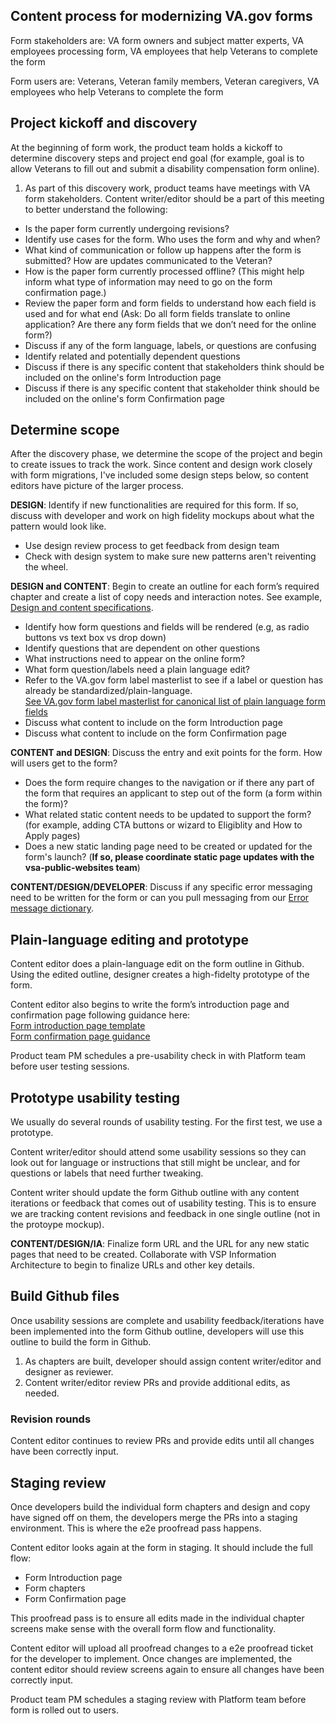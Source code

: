 
## Content process for modernizing VA.gov forms

Form stakeholders are: VA form owners and subject matter experts, VA employees processing form, VA employees that help Veterans to complete the form <br>

Form users are:  Veterans, Veteran family members, Veteran caregivers, VA employees who help Veterans to complete the form

## Project kickoff and discovery

At the beginning of form work, the product team holds a kickoff to determine discovery steps and project end goal (for example, goal is to allow Veterans to fill out and submit a disability compensation form online).

1. As part of this discovery work, product teams have meetings with  VA form stakeholders. Content writer/editor should be a part of this meeting to better understand the following: 
- Is the paper form currently undergoing revisions? 
- Identify use cases for the form. Who uses the form and why and when? 
- What kind of communication or follow up happens after the form is submitted? How are updates communicated to the Veteran? 
- How is the paper form currently processed offline? (This might help inform what type of information may need to go on the form confirmation page.) 
- Review the paper form and form fields to understand how each field is used and for what end
(Ask: Do all form fields translate to online application? Are there any form fields that we don’t need for the online form?)
- Discuss if any of the form language, labels, or questions are confusing 
- Identify related and potentially dependent questions
- Discuss if there is any specific content that stakeholders think should be included on the online's form Introduction page
- Discuss if there is any specific content that stakeholder think should be included on the online's form Confirmation page


## Determine scope

After the discovery phase, we determine the scope of the project and begin to create issues to track the work. Since content and design work closely with form migrations, I've included some design steps below, so content editors have picture of the larger process. 

**DESIGN**:
Identify if new functionalities are required for this form. If so, discuss with developer and work on high fidelity mockups about what the pattern would look like.  

- Use design review process to get feedback from design team
- Check with design system to make sure new patterns aren't reiventing the wheel. 
	

**DESIGN and CONTENT**: 
Begin to create an outline for each form’s required chapter and create a list of copy needs and interaction notes. See example, [Design and content specifications](https://github.com/department-of-veterans-affairs/va.gov-team/blob/master/teams/vsa/design/spec-template-mainpage.md).

- Identify how form questions and fields will be rendered (e.g, as radio buttons vs text box vs drop down)
- Identify questions that are dependent on other questions 
- What instructions need to appear on the online form? 
- What form question/labels need a plain language edit?  
- Refer to the VA.gov form label masterlist to see if a label or question has already be standardized/plain-language. <br>
[See VA.gov form label masterlist for canonical list of plain language form fields](https://github.com/department-of-veterans-affairs/va.gov-team/blob/master/platform/content/VA.gov-form-labels.md) 
- Discuss what content to include on the form Introduction page
- Discuss what content to include on the form Confirmation page

**CONTENT and DESIGN**: 
Discuss the entry and exit points for the form. How will users get to the form?

- Does the form require changes to the navigation or if there any part of the form that requires an applicant to step out of the form (a form within the form)? 
- What related static content needs to be updated to support the form? (for example, adding CTA buttons or wizard to Eligiblity and How to Apply pages)
- Does a new static landing page need to be created or updated for the form's launch? (**If so, please coordinate static page updates with the vsa-public-websites team**)
	
**CONTENT/DESIGN/DEVELOPER**: 
Discuss if any specific error messaging need to be written for the form or can you pull messaging from our [Error message dictionary](https://design.va.gov/patterns/messaging-dictionary).


## Plain-language editing and prototype

Content editor does a plain-language edit on the form outline in Github. Using the edited outline, designer creates a high-fidelty prototype of the form. 

Content editor also begins to write the form’s introduction page and confirmation page following guidance here:<br> 
[Form introduction page template](https://github.com/department-of-veterans-affairs/va.gov-team/blob/master/platform/content/form-introduction-page-template.md) <br>
[Form confirmation page guidance](https://github.com/department-of-veterans-affairs/va.gov-team/blob/master/platform/content/form-confirmation-page.md)

Product team PM schedules a pre-usability check in with Platform team before user testing sessions. 


## Prototype usability testing

We usually do several rounds of usability testing. For the first test, we use a prototype. 

Content writer/editor should attend some usability sessions so they can look out for language or instructions that still might be unclear, and for questions or labels that need further tweaking. 

Content writer should update the form Github outline with any content iterations or feedback that comes out of usability testing. This is to ensure we are tracking content revisions and feedback in one single outline (not in the protoype mockup). 


**CONTENT/DESIGN/IA**: 
Finalize form URL and the URL for any new static pages that need to be created. Collaborate with VSP Information Architecture to begin to finalize URLs and other key details. 


## Build Github files

Once usability sessions are complete and usability feedback/iterations have been implemented into the form Github outline, developers will use this outline to build the form in Github.  

1. As chapters are built, developer should assign content writer/editor and designer as reviewer. 
2. Content writer/editor review PRs and provide additional edits, as needed. 

### Revision rounds

Content editor continues to review PRs and provide edits until all changes have been correctly input. 

## Staging review

Once developers build the individual form chapters and design and copy have signed off on them, the developers merge the PRs into a staging environment. This is where the e2e proofread pass happens. 

Content editor looks again at the form in staging. It should include the full flow:

- Form Introduction page
- Form chapters
- Form Confirmation page

This proofread pass is to ensure all edits made in the individual chapter screens make sense with the overall form flow and functionality.

Content editor will upload all proofread changes to a e2e proofread ticket for the developer to implement. 
Once changes are implemented, the content editor should review screens again to ensure all changes have been correctly input. 

Product team PM schedules a staging review with Platform team before form is rolled out to users.




